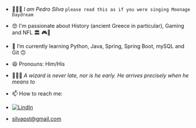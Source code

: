 - 👨🏻‍🎤 *I am Pedro Silva* `please read this as if you were singing Moonage Daydream`
- 😍 I'm passionate about History (ancient Greece in particular), Gaming and NFL 🏛 🎮🏈
- 🌱 I’m currently learning Python, Java, Spring, Spring Boot, mySQL and Git 🙃
- 😄 Pronouns: Him/His
- 🧙🏻‍♂️ *A wizard is never late, nor is he early. He arrives precisely when he means to*

- 📫 How to reach me:
- [![LindIn](https://img.shields.io/badge/LinkedIn-0077B5?style=for-the-badge&logo=linkedin&logoColor=white)](https://www.linkedin.com/in/pedro-silva-51b332206/)
- silvapst@gmail.com

<!---
silvapst/silvapst is a ✨ special ✨ repository because its `README.md` (this file) appears on your GitHub profile.
You can click the Preview link to take a look at your changes.
--->

